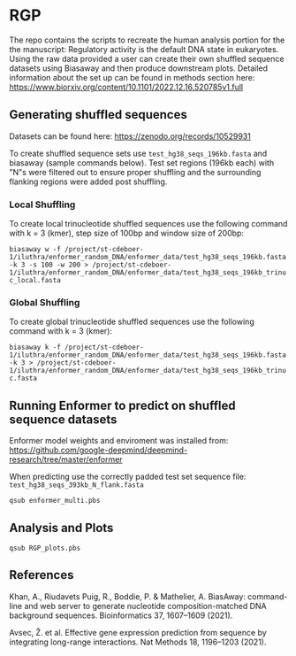 # RGP

The repo contains the scripts to recreate the human analysis portion for the the manuscript: Regulatory activity is the default DNA state in eukaryotes. Using the raw data provided a user can create their own shuffled sequence datasets using Biasaway and then produce downstream plots. Detailed information about the set up can be found in methods section here: https://www.biorxiv.org/content/10.1101/2022.12.16.520785v1.full

## Generating shuffled sequences 
Datasets can be found here: https://zenodo.org/records/10529931

To create shuffled sequence sets use `test_hg38_seqs_196kb.fasta` and biasaway (sample commands below). Test set regions (196kb each) with "N"s were filtered out to ensure proper shuffling and the surrounding flanking regions were added post shuffling. 

### Local Shuffling
To create local trinucleotide shuffled sequences use the following command with k = 3 (kmer), step size of 100bp and window size of 200bp:

`biasaway w -f /project/st-cdeboer-1/iluthra/enformer_random_DNA/enformer_data/test_hg38_seqs_196kb.fasta -k 3 -s 100 -w 200 > /project/st-cdeboer-1/iluthra/enformer_random_DNA/enformer_data/test_hg38_seqs_196kb_trinuc_local.fasta`

### Global Shuffling
To create global trinucleotide shuffled sequences use the following command with k = 3 (kmer):

`biasaway k -f /project/st-cdeboer-1/iluthra/enformer_random_DNA/enformer_data/test_hg38_seqs_196kb.fasta -k 3 > /project/st-cdeboer-1/iluthra/enformer_random_DNA/enformer_data/test_hg38_seqs_196kb_trinuc.fasta`

## Running Enformer to predict on shuffled sequence datasets

Enformer model weights and enviroment was installed from: https://github.com/google-deepmind/deepmind-research/tree/master/enformer

When predicting use the correctly padded test set sequence file: `test_hg38_seqs_393kb_N_flank.fasta`

`qsub enformer_multi.pbs`

## Analysis and Plots

`qsub RGP_plots.pbs` 

## References
Khan, A., Riudavets Puig, R., Boddie, P. & Mathelier, A. BiasAway: command-line and web server to generate nucleotide composition-matched DNA background sequences. Bioinformatics 37, 1607–1609 (2021).

Avsec, Ž. et al. Effective gene expression prediction from sequence by integrating long-range interactions. Nat Methods 18, 1196–1203 (2021).
